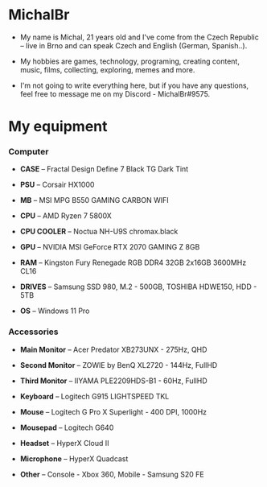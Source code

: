 <h1> MichalBr </h1>

<ul><li><p>My name is Michal, 21 years old and I've come from the Czech Republic – live in Brno and can speak Czech and English (German, Spanish..).<br></li>
<li><p>My hobbies are games, technology, programing, creating content, music, films, collecting, exploring, memes and more.</li> 
<li><p>I'm not going to write everything here, but if you have any questions, feel free to message me on my Discord - MichalBr#9575.</li></ul>

<h1> My equipment </h1>

<h3> Computer </h3>

<ul><li><p><b>CASE</b> – Fractal Design Define 7 Black TG Dark Tint</li>
<li><p><b>PSU</b> – Corsair HX1000</li> 
<li><p><b>MB</b> – MSI MPG B550 GAMING CARBON WIFI</li>
<li><p><b>CPU</b> – AMD Ryzen 7 5800X</li>
<li><p><b>CPU COOLER</b> – Noctua NH-U9S chromax.black</li>
<li><p><b>GPU</b> – NVIDIA MSI GeForce RTX 2070 GAMING Z 8GB</li>
<li><p><b>RAM</b> – Kingston Fury Renegade RGB DDR4 32GB 2x16GB 3600MHz CL16</li>
<li><p><b>DRIVES</b> – Samsung SSD 980, M.2 - 500GB, TOSHIBA HDWE150, HDD - 5TB</li>
<li><p><b>OS</b> – Windows 11 Pro</li></ul>

<h3> Accessories </h3>

<ul><li><p><b>Main Monitor</b> – Acer Predator XB273UNX - 275Hz, QHD</li>
<li><p><b>Second Monitor</b> – ZOWIE by BenQ XL2720 - 144Hz, FullHD</li>
<li><p><b>Third Monitor</b> – IIYAMA PLE2209HDS-B1 - 60Hz, FullHD</li>
<li><p><b>Keyboard</b> – Logitech G915 LIGHTSPEED TKL</li>
<li><p><b>Mouse</b> – Logitech G Pro X Superlight - 400 DPI, 1000Hz</li>
<li><p><b>Mousepad</b> – Logitech G640</li>
<li><p><b>Headset</b> – HyperX Cloud II</li>
<li><p><b>Microphone</b> – HyperX Quadcast</li>
<li><p><b>Other</b> – Console - Xbox 360, Mobile - Samsung S20 FE</li></ul>
